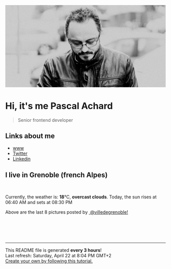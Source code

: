 ![Pascal Achard](./images/photo-pascal-achard.jpg)
# Hi, it's me Pascal Achard
> Senior frontend developer

## Links about me
- [www](https://www.pascal-achard.com)
- [Twitter](https://twitter.com/botmaster)
- [Linkedin](http://www.linkedin.com/in/pascal-achard)


## I live in Grenoble (french Alpes)
<img src="https://openweathermap.org/img/wn/04d@2x.png" alt="">

Currently, the weather is: **18**°C, **overcast clouds**.
Today, the sun rises at 06:40 AM and sets at 08:30 PM

Above are the last 8 pictures posted by <a href="https://www.instagram.com/villedegrenoble/" target="_blank"><img alt="" src="https://upload.wikimedia.org/wikipedia/commons/thumb/e/e7/Instagram_logo_2016.svg/1024px-Instagram_logo_2016.svg.png" width="20"/> @villedegrenoble!</a>

<p style="display: flex; flex-wrap: wrap; gap: 20px;">
        <img src="https://cdn1.picuki.com/hosted-by-instagram/q/0exhNuNYnjBGZDHIdN5WmL9I2PEvHA5RNecaS7j0nyZiNxIsbHWB58ltwdev%7C%7CDlyKw1oASyLfzti5IgsV11RZFF7P0XdT7WOTzxd6q2bUOfN1DRk9JBhkrs3K3EcYXKo9MYqVwmYdSgIGaYDG7uo%7C%7CekW8OXucjABpS2UMLcT9zJBpY6uSKVKz8B13bHR1Bv9vdBhYgJE8VQpMBQhrM7Oqz0YXfm+NMp6rvI6F%7C%7CkKhMZL7e3tnyv2H2g+PVFwFA+cu5+czr5bwxzmdwo382L6TaQjf3YMsUGrvk4QitR2uZWTLMto3fNlkI%7C%7CmHWVXSE1KhjVP1pe+lX6aJTXv0EsPkzDs47WTdNE3qYbjD+SMXoukmDOZXLDmLOpZW00qEfXxYArsFv6kMOoBpth1LtZv0Bi69VvrIOSsiTAoInN1jTe0H5t0HqWbwP728A==.jpeg" alt="" width="200"/>
        <img src="https://cdn1.picuki.com/hosted-by-instagram/q/0exhNuNYnjBGZDHIdN5WmL9I2PEvHA5RNecaS7j0nyZiNxIsbHWB58ltwdev%7C%7CDlyKw1oASyLfzth7I8rUVpRZFR7NUbWT7yASTtU7K+aXebN2jFk%7C%7CJRllbo1KnEfY3Km9qxySjyGPH0LCulNC7jhs7FXr5S7bzNq5TWWNPxEnGZtosv0FvItjK4u4Z2PlBbs5ZclJTpY82ZvIk0mqY6X+3QMUvW+NMx3oa85SLIYzPgL6NDtmjHlQDx7PVFwFA+QsoicltEuvCnRXwc5wW6Gf%7C%7CAiYhwarBO+sxtsk6Mf2YbyI6xM+N8Z96PUTjtQEjktqBwzwMSCtiXvTU2l4FN6zmmL0bWaVqx3qo3SfNSKV4%7C%7CKwSjufLfwAe9nU3RaUOz%7C%7CeE6PEbO5ApUPwt8XOtodgRiK%7C%7CgWCZ7nwgUt3AGQYgQ==.jpeg" alt="" width="200"/>
        <img src="https://cdn1.picuki.com/hosted-by-instagram/q/0exhNuNYnjBGZDHIdN5WmL9I2PEvHA5RNucaS7j0nyZiNxIsbHWB58ltwdev%7C%7CDlyKw1oASyLfzxm7IMpVVpUZFV8PkLfQbOBSTxQ7KiYXICh1zZj8Jdklro1JXUabHap8MEpOzjYMTIfQeoEH%7C%7Cb2rvUW+%7C%7C7wbTYNpi2TNLxCyQlWotfpUrJy9ZRzt52U1h+189JldAJZ+jtvdBFundPZlTIeAf3+Idp1orN2S%7C%7CkKjskOuKK81SO2ECMseW16GX6Rv5+HoOAAuiDpYGhpqzXheKc4EEMWggiJu04ppLV9gN2sBaxVgNw8vO3NCmMDUjFKiCU%7C%7Ck8SqtgLsSUHv3EBQnjeel%7C%7CW+eqN29qrRI9LLWcHHyxH2b76GTLB%7C%7CTkNbK62PdnTqAcOyEZ1NmopLLqFL0EuT3SG4eZfjmhx0WWMe12OtLsMoBcKTx5C3+3ON2juK8VU5.jpeg" alt="" width="200"/>
        <img src="https://cdn1.picuki.com/hosted-by-instagram/q/0exhNuNYnjBGZDHIdN5WmL9I2PEvHA5RNucaS7j0nyZiNxIsbHWB58ltwdGn%7C%7CDh6Kwh9HS+Lfzth4YkiUltUZFd%7C%7COkDeTLaNTz1c7KuRUoCj1zVj9ZBgk7szJHAXbHSm8sdDCnicKyVHDe0AUqilsO8V+OXvbD4FuDKSPLQT9zJBpY6uSKVKz8J13bHR1Bv9vdBhGy5CoiVxfA8XrN7loi5XVfrjJs9zt6B6CLEIhMxWpr2gnSu5X2soeGpwWT6ars3+ke08hiL8KWRoryeYSaoEIEQd3HmaphoU5YEWr6GPFbU0ytQQs%7C%7CGRSWIKAk1ElkVtwIOftgLsSSaq3EEPlC2GhLy5L652mbT2BKKrTdjc9HThXLT1E6JcbUMcCNrvYHH1AsG4Ptt9gJlCSq9P1k%7C%7C42yGkZYGy0xYsUmEe1mDSKbc2fPOe+7yt9iqIhDnf8gU=.jpeg" alt="" width="200"/>
        <img src="https://cdn1.picuki.com/hosted-by-instagram/q/0exhNuNYnjBGZDHIdN5WmL9I2PEvHA5RNucaS7j0nyZiNxIsbHWB58ltwdev%7C%7CDlyKw1oASyLfztg4o4qVVVWZFd5OUfdS72ASTtR6qqRUICj2z1j9JdklL02JXAWYnau%7C%7C8ArOzjYMTIfQeoEH%7C%7Cb2rvUW+%7C%7C7wbTYNpi2TNLxCyQlWotfpUrJy9ZRzt52U1h+189JldAJZ+jtvdBFundPZlTIeAf3+Idp1orN2S%7C%7CkKjskOuKK81SO2ECMseW16GX6Rv5+HoOAAuiDpYGhpqzPheKc4EEMWggiJpEJ8pIB535WaFaxVgfUrtfnmCmMDUjFKiCU%7C%7Ck8SqtgLsSUHv3EBQnjeel%7C%7CW+eqN29qrRI9HJYvfbzgXIOIvhIowfBWNXBNbke3DKIdG1VtpbvaxMG%7C%7CdJ2Hm6w1C7YYHVmhx0WWMe12zSWbElBcKTx5C3+3ON2juK8VU5.jpeg" alt="" width="200"/>
        <img src="https://cdn1.picuki.com/hosted-by-instagram/q/0exhNuNYnjBGZDHIdN5WmL9I2PEvHA5RNucaS7j0nyZiNxIsbHWB58ltwdev%7C%7CDlyKw1oASyLfzth5YoiVFlRZFB%7C%7CPkDdTr2NSz5Q7KqRVoCg1TNg85Njl7k0KnIcZXau%7C%7C8sqOzjYMTIfQeoEH%7C%7Cb2r+sQ5vvwZDAAuDuUMeUtzCVG%7C%7CMm0X51wm8Qf8fTT0FOzv9R3GzNJzWM1eUAmscnbrSgLUbr2NsB%7C%7C9uwlCLECi4kD6ezqlWu2FHlsRGB9KDOertaQz75Fui3rSzow+DydcIYDOkQzllSM5zcJ6q06uJCBcohp1KMZnpGGTzYQfk1KhjUok5e%7C%7CynSAPSam1x4Ck1%7C%7CyxJeUUaoHsMTzI6e%7C%7CeuOk4SD1RIKKDe9Hfm4%7C%7CUtnUdUfbcOy3AcdLjNlgSNdJkVGwrVDpIOmki0BVQgpEgAuYBZYtG%7C%7CuZlf2m.jpeg" alt="" width="200"/>
        <img src="https://cdn1.picuki.com/hosted-by-instagram/q/0exhNuNYnjBGZDHIdN5WmL9I2PEvHA5RNucaS7j0nyZiNxIsbHWB58ltwdGn%7C%7CDh6Kwh9HS+Lfzth5IsjWF9YZFN+P0XdTbWATTtV5qucUefN2zZh%7C%7CZVol7o8KnIabXOs9sIrUgmYdSgIGaYDG7uo%7C%7CesJ+vPucjEHpi2VNrQT9zJBpY6uSKVKz8B13bHR1Bv9vdBhYgJE8VQpMBQhrM7Oqz0YXfm+NMp6rvI6FPkKhMZL7e3tnyv2H2g+PVFwFA+cu5+czr5Vwxzmdwo382L6YpEyAXk8u3LskicQisF9r9CBEcto3fNlkI%7C%7CmHWVXSE5KhjVP1pe+lX6aJTXv0EsPkzDs47WTRvNwgL79M6qbfvXqgSLNQZXYNoxfa3VbGav+aUXaAf2AK94PnthhOdx80Bi69VvrIOSg+jFQUXN1jTe0H5t0HqWbwP728A==.jpeg" alt="" width="200"/>
        <img src="https://cdn1.picuki.com/hosted-by-instagram/q/0exhNuNYnjBGZDHIdN5WmL9I2PEvHA5RNecaS7j0nyZiNxIsbHWB58ltwdev%7C%7CDlyKw1oASyLfztg444uUFhUZFN+PU3dSbeMRTpS5qWQV+7N0jJn%7C%7CZ9kkbgzKXQeYHKq9cMvUAmYdSgIGaYDG7uo+qhT5aGuO1lQpTb9d7JGmC4E5ZObS6olhMF4pJ2Jg3Tt%7C%7C9k4Ki5e82wzJURmpNnUoWlHDbr2PM86o6N0QrlChMIRrdDgmBq7EHl3Kj8vUQ+RubTOl+1et274Whor4Uu3f4QaFxQ0pmDq+lA0toFzqaqTZY49zt8ZkIH2CmUEXTE86kEon5zgx3PySWaKymFImjbCyKOodM81oLrPMeDOd8jLwXXhPp6TNr5rRXYeItPDHm%7C%7CZDuPvNo5Wk9YZSKwXh32QpUCCerPLzxp1WW1Mh2XZDg==.jpeg" alt="" width="200"/>
</p>

------------
<p>This README file is generated <b>every 3 hours</b>!
    <br />Last refresh: Saturday, April 22 at 8:04 PM GMT+2
    <br /><a href="https://medium.com/@th.guibert/how-to-create-a-self-updating-readme-md-for-your-github-profile-f8b05744ca91">Create your own by following this tutorial.</a>
</p>
<p><a href="https://github.com/botmaster/botmaster/actions/workflows/main.yaml"><img alt="" src="https://github.com/botmaster/botmaster/actions/workflows/main.yaml/badge.svg" /></a></p>

